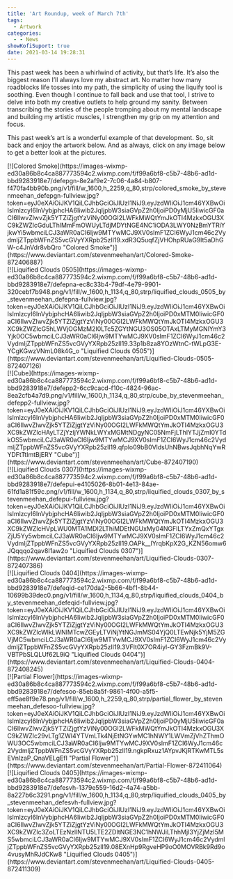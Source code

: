 ```yaml
---
title: 'Art Roundup, week of March 7th'
tags:
  - Artwork
categories:
  - - News
showKofiSuport: true
date: 2021-03-14 19:28:31
---
```


This past week has been a whirlwind of activity, but that’s life. It’s also the biggest reason I’ll always love my abstract art. No matter how many roadblocks life tosses into my path, the simplicity of using the liquify tool is soothing. Even though I continue to fall back and use that tool, I strive to delve into both my creative outlets to help ground my sanity. Between transcribing the stories of the people tromping about my mental landscape and building my artistic muscles, I strengthen my grip on my attention and focus.<!-- more -->

This past week’s art is a wonderful example of that development. So, sit back and enjoy the artwork below. And as always, click on any image below to get a better look at the pictures.

<div class="center">[![Colored Smoke](https://images-wixmp-ed30a86b8c4ca887773594c2.wixmp.com/f/f99a6bf8-c5b7-48b6-ad1d-bbd9283918e7/defepgn-8e2af9e2-7c06-4a84-b807-f470fa4bb90b.png/v1/fill/w_1600,h_2259,q_80,strp/colored_smoke_by_stevenmeehan_defepgn-fullview.jpg?token=eyJ0eXAiOiJKV1QiLCJhbGciOiJIUzI1NiJ9.eyJzdWIiOiJ1cm46YXBwOiIsImlzcyI6InVybjphcHA6Iiwib2JqIjpbW3siaGVpZ2h0IjoiPD0yMjU5IiwicGF0aCI6IlwvZlwvZjk5YTZiZjgtYzViNy00OGI2LWFkMWQtYmJkOTI4MzkxOGU3XC9kZWZlcGduLThlMmFmOWUyLTdjMDYtNGE4NC1iODA3LWY0NzBmYTRiYjkwYi5wbmciLCJ3aWR0aCI6Ijw9MTYwMCJ9XV0sImF1ZCI6WyJ1cm46c2VydmljZTppbWFnZS5vcGVyYXRpb25zIl19.xdR3Q5uqfZjVHOhpRUaG9lt5aDhGW-c4JnVdr8vbQro "Colored Smoke")](https://www.deviantart.com/stevenmeehan/art/Colored-Smoke-872406887)</div>

<div class="center">[![Liquified Clouds 0505](https://images-wixmp-ed30a86b8c4ca887773594c2.wixmp.com/f/f99a6bf8-c5b7-48b6-ad1d-bbd9283918e7/defepna-ec8c33b4-79df-4e79-9901-320cebf7b948.png/v1/fill/w_1600,h_1134,q_80,strp/liquified_clouds_0505_by_stevenmeehan_defepna-fullview.jpg?token=eyJ0eXAiOiJKV1QiLCJhbGciOiJIUzI1NiJ9.eyJzdWIiOiJ1cm46YXBwOiIsImlzcyI6InVybjphcHA6Iiwib2JqIjpbW3siaGVpZ2h0IjoiPD0xMTM0IiwicGF0aCI6IlwvZlwvZjk5YTZiZjgtYzViNy00OGI2LWFkMWQtYmJkOTI4MzkxOGU3XC9kZWZlcG5hLWVjOGMzM2I0LTc5ZGYtNGU3OS05OTAxLTMyMGNlYmY3Yjk0OC5wbmciLCJ3aWR0aCI6Ijw9MTYwMCJ9XV0sImF1ZCI6WyJ1cm46c2VydmljZTppbWFnZS5vcGVyYXRpb25zIl19.33p1b8za8YOzWtnC-tWLpG3E-YCgKGwzVNmL08k4G_o "Liquified Clouds 0505")](https://www.deviantart.com/stevenmeehan/art/Liquified-Clouds-0505-872407126)</div>

<div class="center">[![Cube](https://images-wixmp-ed30a86b8c4ca887773594c2.wixmp.com/f/f99a6bf8-c5b7-48b6-ad1d-bbd9283918e7/defepp2-6cc9cacd-f10c-4824-96ac-8ea2cfb4a7d9.png/v1/fill/w_1600,h_1134,q_80,strp/cube_by_stevenmeehan_defepp2-fullview.jpg?token=eyJ0eXAiOiJKV1QiLCJhbGciOiJIUzI1NiJ9.eyJzdWIiOiJ1cm46YXBwOiIsImlzcyI6InVybjphcHA6Iiwib2JqIjpbW3siaGVpZ2h0IjoiPD0xMTM0IiwicGF0aCI6IlwvZlwvZjk5YTZiZjgtYzViNy00OGI2LWFkMWQtYmJkOTI4MzkxOGU3XC9kZWZlcHAyLTZjYzljYWNkLWYxMGMtNDgyNC05NmFjLThlYTJjZmI0YTdkOS5wbmciLCJ3aWR0aCI6Ijw9MTYwMCJ9XV0sImF1ZCI6WyJ1cm46c2VydmljZTppbWFnZS5vcGVyYXRpb25zIl19.qfplo09bB0VldsUhNBwsJqbhNqYwRYDFtTtImtBjERY "Cube")](https://www.deviantart.com/stevenmeehan/art/Cube-872407190)</div>

<div class="center">[![Liquified Clouds 0307](https://images-wixmp-ed30a86b8c4ca887773594c2.wixmp.com/f/f99a6bf8-c5b7-48b6-ad1d-bbd9283918e7/defepui-e4105026-8b01-4e13-84ae-61fd1a81f59c.png/v1/fill/w_1600,h_1134,q_80,strp/liquified_clouds_0307_by_stevenmeehan_defepui-fullview.jpg?token=eyJ0eXAiOiJKV1QiLCJhbGciOiJIUzI1NiJ9.eyJzdWIiOiJ1cm46YXBwOiIsImlzcyI6InVybjphcHA6Iiwib2JqIjpbW3siaGVpZ2h0IjoiPD0xMTM0IiwicGF0aCI6IlwvZlwvZjk5YTZiZjgtYzViNy00OGI2LWFkMWQtYmJkOTI4MzkxOGU3XC9kZWZlcHVpLWU0MTA1MDI2LThiMDEtNGUxMy04NGFlLTYxZmQxYTgxZjU5Yy5wbmciLCJ3aWR0aCI6Ijw9MTYwMCJ9XV0sImF1ZCI6WyJ1cm46c2VydmljZTppbWFnZS5vcGVyYXRpb25zIl19.OAPk__lYrqbKpX2G_KZN56omw6JQqqqo2qav8I1aw2o "Liquified Clouds 0307")](https://www.deviantart.com/stevenmeehan/art/Liquified-Clouds-0307-872407386)</div>

<div class="center">[![Liquified Clouds 0404](https://images-wixmp-ed30a86b8c4ca887773594c2.wixmp.com/f/f99a6bf8-c5b7-48b6-ad1d-bbd9283918e7/defeqid-ce170da2-5b66-4bf1-8b44-10699b39dec0.png/v1/fill/w_1600,h_1134,q_80,strp/liquified_clouds_0404_by_stevenmeehan_defeqid-fullview.jpg?token=eyJ0eXAiOiJKV1QiLCJhbGciOiJIUzI1NiJ9.eyJzdWIiOiJ1cm46YXBwOiIsImlzcyI6InVybjphcHA6Iiwib2JqIjpbW3siaGVpZ2h0IjoiPD0xMTM0IiwicGF0aCI6IlwvZlwvZjk5YTZiZjgtYzViNy00OGI2LWFkMWQtYmJkOTI4MzkxOGU3XC9kZWZlcWlkLWNlMTcwZGEyLTViNjYtNGJmMS04YjQ0LTEwNjk5YjM5ZGVjMC5wbmciLCJ3aWR0aCI6Ijw9MTYwMCJ9XV0sImF1ZCI6WyJ1cm46c2VydmljZTppbWFnZS5vcGVyYXRpb25zIl19.3VFIt0X7OR4iyl-GY3FzmBk9V-VBTPbSLQLUf62L9iQ "Liquified Clouds 0404")](https://www.deviantart.com/stevenmeehan/art/Liquified-Clouds-0404-872408245)</div>

<div class="center">[![Partial Flower](https://images-wixmp-ed30a86b8c4ca887773594c2.wixmp.com/f/f99a6bf8-c5b7-48b6-ad1d-bbd9283918e7/defesoo-85eb8a5f-9861-4f00-a5f5-eff5ae8f9e78.png/v1/fill/w_1600,h_2259,q_80,strp/partial_flower_by_stevenmeehan_defesoo-fullview.jpg?token=eyJ0eXAiOiJKV1QiLCJhbGciOiJIUzI1NiJ9.eyJzdWIiOiJ1cm46YXBwOiIsImlzcyI6InVybjphcHA6Iiwib2JqIjpbW3siaGVpZ2h0IjoiPD0yMjU5IiwicGF0aCI6IlwvZlwvZjk5YTZiZjgtYzViNy00OGI2LWFkMWQtYmJkOTI4MzkxOGU3XC9kZWZlc29vLTg1ZWI4YTVmLTk4NjEtNGYwMC1hNWY1LWVmZjVhZThmOWU3OC5wbmciLCJ3aWR0aCI6Ijw9MTYwMCJ9XV0sImF1ZCI6WyJ1cm46c2VydmljZTppbWFnZS5vcGVyYXRpb25zIl19.ngkpRxuz1AYpvJKjRTKwMTL5sEVnlzaP_QnaVELgEfI "Partial Flower")](https://www.deviantart.com/stevenmeehan/art/Partial-Flower-872411064)</div>

<div class="center">[![Liquified Clouds 0405](https://images-wixmp-ed30a86b8c4ca887773594c2.wixmp.com/f/f99a6bf8-c5b7-48b6-ad1d-bbd9283918e7/defesvh-1379e559-16d2-4a74-a5bb-8a227b6c3291.png/v1/fill/w_1600,h_1134,q_80,strp/liquified_clouds_0405_by_stevenmeehan_defesvh-fullview.jpg?token=eyJ0eXAiOiJKV1QiLCJhbGciOiJIUzI1NiJ9.eyJzdWIiOiJ1cm46YXBwOiIsImlzcyI6InVybjphcHA6Iiwib2JqIjpbW3siaGVpZ2h0IjoiPD0xMTM0IiwicGF0aCI6IlwvZlwvZjk5YTZiZjgtYzViNy00OGI2LWFkMWQtYmJkOTI4MzkxOGU3XC9kZWZlc3ZoLTEzNzllNTU5LTE2ZDItNGE3NC1hNWJiLThhMjI3YjZjMzI5MS5wbmciLCJ3aWR0aCI6Ijw9MTYwMCJ9XV0sImF1ZCI6WyJ1cm46c2VydmljZTppbWFnZS5vcGVyYXRpb25zIl19.08EXnHp9RgveHP9oO0MOVRBk9Rd9o4vusyMhRJdCKw8 "Liquified Clouds 0405")](https://www.deviantart.com/stevenmeehan/art/Liquified-Clouds-0405-872411309)</div>